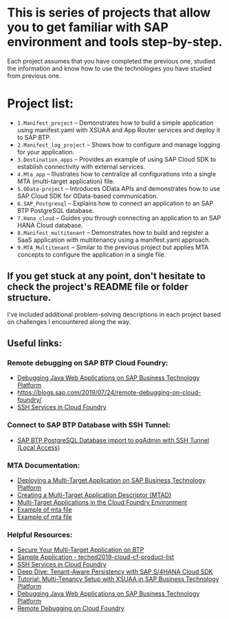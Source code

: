 # This is series of projects that allow you to get familiar with SAP environment and tools step-by-step.
Each project assumes that you have completed the previous one, studied the information and know how to use 
the technologies you have studied from previous one.

# Project list:
- `1.Manifest_project` – Demonstrates how to build a simple application using manifest.yaml 
with XSUAA and App Router services and deploy it to SAP BTP.
- `2.Manifest_log_project` – Shows how to configure and manage logging for your application.
- `3.Destination_apps` – Provides an example of using SAP Cloud SDK to establish connectivity with external services.
- `4.Mta_app` – Illustrates how to centralize all configurations into a single MTA (multi-target application) file.
- `5.OData-project` – Introduces OData APIs and demonstrates how to use SAP Cloud SDK for OData-based communication.
- `6.SAP_Postgresql` – Explains how to connect an application to an SAP BTP PostgreSQL database.
- `7.Hana_cloud` – Guides you through connecting an application to an SAP HANA Cloud database.
- `8.Manifest_multitenant` – Demonstrates how to build and register a SaaS application with multitenancy 
using a manifest.yaml approach.
- `9.MTA_Multitenant` – Similar to the previous project but applies MTA concepts to configure the application in a single file.

## If you get stuck at any point, don't hesitate to check the project's README file or folder structure. 
I've included additional problem-solving descriptions in each project based on challenges I encountered along the way.

## Useful links:
### Remote debugging on SAP BTP Cloud Foundry:
- [Debugging Java Web Applications on SAP Business Technology Platform](https://help.sap.com/docs/btp/sap-business-technology-platform/debug-java-web-application-running-on-sapmachine?locale=en-US)
- https://blogs.sap.com/2019/07/24/remote-debugging-on-cloud-foundry/
- [SSH Services in Cloud Foundry](https://docs.cloudfoundry.org/devguide/deploy-apps/ssh-services.html)

### Connect to SAP BTP Database with SSH Tunnel:
- [SAP BTP PostgreSQL Database import to pgAdmin with SSH Tunnel (Local Access)](https://community.sap.com/t5/technology-blogs-by-members/sap-btp-postgresql-database-import-to-pgadmin-with-ssh-tunnel-local-access/ba-p/13574449)

### MTA Documentation:
- [Deploying a Multi-Target Application on SAP Business Technology Platform](https://developers.sap.com/tutorials/btp-cf-deploy-mta.html)
- [Creating a Multi-Target Application Descriptor (MTAD)](https://help.sap.com/docs/SAP_HANA_PLATFORM/4505d0bdaf4948449b7f7379d24d0f0d/4050fee4c469498ebc31b10f2ae15ff2.html)
- [Multi-Target Applications in the Cloud Foundry Environment](https://help.sap.com/docs/btp/sap-business-technology-platform/multitarget-applications-in-cloud-foundry-environment)
- [Example of mta file](https://github.com/SAP-samples/cloud-cap-multitenancy/blob/main/mta.yaml)
- [Example of mta file](https://github.com/SAP-samples/btp-build-resilient-apps/blob/main/mta.yaml)

### Helpful Resources:
- [Secure Your Multi-Target Application on BTP](https://github.com/SAP-archive/teched2019-cloud-cf-product-list/blob/teched2019/docs/09_secure/README.md)
- [Sample Application - teched2019-cloud-cf-product-list](https://github.com/SAP-archive/teched2019-cloud-cf-product-list/tree/teched2019)
- [SSH Services in Cloud Foundry](https://docs.cloudfoundry.org/devguide/deploy-apps/ssh-services.html)
- [Deep Dive: Tenant-Aware Persistency with SAP S/4HANA Cloud SDK](https://blogs.sap.com/2017/12/20/deep-dive-6-with-sap-s4hana-cloud-sdk-extend-your-cloud-foundry-application-with-tenant-aware-persistency/)
- [Tutorial: Multi-Tenancy Setup with XSUAA in SAP Business Technology Platform](https://developers.sap.com/tutorials/cp-cf-security-xsuaa-multi-tenant.html)
- [Debugging Java Web Applications on SAP Business Technology Platform](https://help.sap.com/docs/btp/sap-business-technology-platform/debug-java-web-application-running-on-sapmachine?locale=en-US)
- [Remote Debugging on Cloud Foundry](https://blogs.sap.com/2019/07/24/remote-debugging-on-cloud-foundry/)